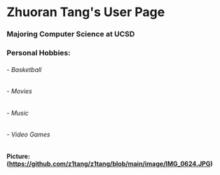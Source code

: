 # **Zhuoran Tang's User Page**

### Majoring Computer Science at UCSD


### Personal Hobbies:

######   - Basketball
######   - Movies
######   - Music
######   - Video Games

#### Picture: (https://github.com/z1tang/z1tang/blob/main/image/IMG_0624.JPG)
